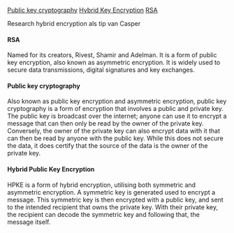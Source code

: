 [Public key cryptography](https://www.ibm.com/docs/en/ztpf/2020?topic=concepts-public-key-cryptography)
[Hybrid Key Encryption](https://developers.google.com/tink/hybrid)
[RSA](https://www.javatpoint.com/rsa-encryption-algorithm)

Research hybrid encryption als tip van Casper

#### RSA
Named for its creators, Rivest, Shamir and Adelman. It is a form of public key encryption, also known as asymmetric encryption. It is widely used to secure data transmissions, digital signatures and key exchanges.

#### Public key cryptography
Also known as public key encryption and asymmetric encryption, public key cryptography is a form of encryption that involves a public and private key. The public key is broadcast over the internet; anyone can use it to encrypt a message that can then only be read by the owner of the private key. Conversely, the owner of the private key can also encrypt data with it that can then be read by anyone with the public key. While this does not secure the data, it does certify that the source of the data is the owner of the private key.

#### Hybrid Public Key Encryption
HPKE is a form of hybrid encryption, utilising both symmetric and asymmetric encryption. A symmetric key is generated used to encrypt a message. This symmetric key is then encrypted with a public key, and sent to the intended recipient that owns the private key. With their private key, the recipient can decode the symmetric key and following that, the message itself.